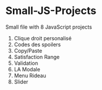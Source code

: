 # Small-JS-Projects
Small file with 8 JavaScript projects

1. Clique droit personalisé
2. Codes des spoilers
3. Copy/Paste
4. Satisfaction Range
5. Validation
6. LA Modale
7. Menu Rideau
8. Slider
